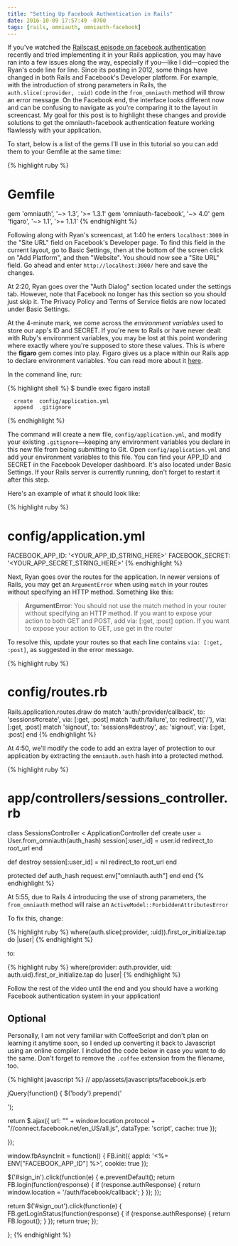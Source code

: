 ```yaml
---
title: "Setting Up Facebook Authentication in Rails"
date: 2016-10-09 17:57:49 -0700
tags: [rails, omniauth, omniauth-facebook]
---
```


If you've watched the [Railscast episode on facebook authentication][1] recently and tried implementing it in your Rails application, you may have ran into a few issues along the way, especially if you—like I did—copied the Ryan's code line for line. Since its posting in 2012, some things have changed in both Rails and Facebook's Developer platform. For example, with the introduction of strong parameters in Rails, the `auth.slice(:provider, :uid)` code in the `from_omniauth` method will throw an error message. On the Facebook end, the interface looks different now and can be confusing to navigate as you're comparing it to the layout in screencast. My goal for this post is to highlight these changes and provide solutions to get the omniauth-facebook authentication feature working flawlessly with your application.

To start, below is a list of the gems I'll use in this tutorial so you can add them to your Gemfile at the same time:

{% highlight ruby %}
# Gemfile

gem 'omniauth', '~> 1.3', '>= 1.3.1'
gem 'omniauth-facebook', '~> 4.0'
gem 'figaro', '~> 1.1', '>= 1.1.1'
{% endhighlight %}

Following along with Ryan's screencast, at 1:40 he enters `localhost:3000` in the "Site URL" field on Facebook's Developer page. To find this field in the current layout, go to Basic Settings, then at the bottom of the screen click on "Add Platform", and then "Website". You should now see a "Site URL" field. Go ahead and enter `http://localhost:3000/` here and save the changes.

At 2:20, Ryan goes over the "Auth Dialog" section located under the settings tab. However, note that Facebook no longer has this section so you should just skip it. The Privacy Policy and Terms of Service fields are now located under Basic Settings.

At the 4-minute mark, we come across the *environment variables* used to store our app's ID and SECRET. If you're new to Rails or have never dealt with Ruby's environment variables, you may be lost at this point wondering where exactly where you're supposed to store these values. This is where the **figaro** gem comes into play. Figaro gives us a place within our Rails app to declare environment variables. You can read more about it [here][2].

In the command line, run:

{% highlight shell %}
$ bundle exec figaro install

      create  config/application.yml
      append  .gitignore
{% endhighlight %}

The command will create a new file, `config/application.yml`, and modify your existing `.gitignore`—keeping any environment variables you declare in this new file from being submitting to Git. Open `config/application.yml` and add your environment variables to this file. You can find your APP_ID and SECRET in the Facebook Developer dashboard. It's also located under Basic Settings. If your Rails server is currently running, don't forget to restart it after this step.

Here's an example of what it should look like:

{% highlight ruby %}
# config/application.yml

FACEBOOK_APP_ID: '<YOUR_APP_ID_STRING_HERE>'
FACEBOOK_SECRET: '<YOUR_APP_SECRET_STRING_HERE>'
{% endhighlight %}

Next, Ryan goes over the routes for the application. In newer versions of Rails, you may get an `ArgumentError` when using `match` in your routes without specifying an HTTP method. Something like this:

> **ArgumentError**: You should not use the match method in your router without specifying an HTTP method.
> If you want to expose your action to both GET and POST, add via: [:get, :post] option.
> If you want to expose your action to GET, use get in the router

To resolve this, update your routes so that each line contains `via: [:get, :post]`, as suggested in the error message.

{% highlight ruby %}
# config/routes.rb

Rails.application.routes.draw do
  match 'auth/:provider/callback', to: 'sessions#create',                 via: [:get, :post]
  match 'auth/failure',            to: redirect('/'),                     via: [:get, :post]
  match 'signout',                 to: 'sessions#destroy', as: 'signout', via: [:get, :post]
end
{% endhighlight %}

At 4:50, we'll modify the code to add an extra layer of protection to our application by extracting the `omniauth.auth` hash into a protected method.

{% highlight ruby %}
# app/controllers/sessions_controller.rb

class SessionsController < ApplicationController
  def create
    user = User.from_omniauth(auth_hash)
    session[:user_id] = user.id
    redirect_to root_url
  end

  def destroy
    session[:user_id] = nil
    redirect_to root_url
  end

  protected
  def auth_hash
    request.env["omniauth.auth"]
  end
end
{% endhighlight %}

At 5:55, due to Rails 4 introducing the use of strong parameters, the `from_omniauth` method will raise an `ActiveModel::ForbiddenAttributesError`

To fix this, change:

{% highlight ruby %}
where(auth.slice(:provider, :uid)).first_or_initialize.tap do |user|
{% endhighlight %}

to:

{% highlight ruby %}
where(provider: auth.provider, uid: auth.uid).first_or_initialize.tap do |user|
{% endhighlight %}

Follow the rest of the video until the end and you should have a working Facebook authentication system in your application!

## Optional

Personally, I am not very familiar with CoffeeScript and don't plan on learning it anytime soon, so I ended up converting it back to Javascript using an online compiler. I included the code below in case you want to do the same. Don't forget to remove the `.coffee` extension from the filename, too.

{% highlight javascript %}
// app/assets/javascripts/facebook.js.erb

jQuery(function() {
  $('body').prepend('<div id="fb-root"></div>');
  
  return $.ajax({
    url: "" + window.location.protocol + "//connect.facebook.net/en_US/all.js",
    dataType: 'script',
    cache: true
  });

});

window.fbAsyncInit = function() {
  FB.init({
    appId: '<%= ENV["FACEBOOK_APP_ID"] %>',
    cookie: true
  });

  $('#sign_in').click(function(e) {
    e.preventDefault();
    return FB.login(function(response) {
      if (response.authResponse) {
        return window.location = '/auth/facebook/callback';
      }
    });
  });

  return $('#sign_out').click(function(e) {
    FB.getLoginStatus(function(response) {
      if (response.authResponse) {
        return FB.logout();
      }
    });
    return true;
  });
  
};
{% endhighlight %}

[1]: http://railscasts.com/episodes/360-facebook-authentication "Facebook Authentication by Ryan Bates"
[2]: https://github.com/laserlemon/figaro, "Figaro gem on GitHub"
